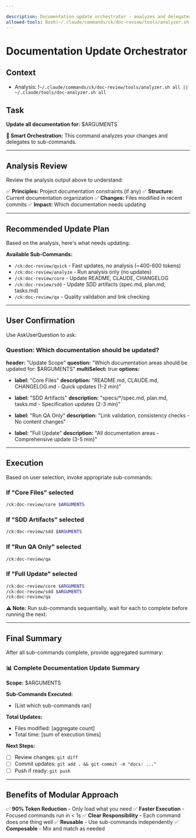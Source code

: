 ```yaml
---

description: Documentation update orchestrator - analyzes and delegates to sub-commands
allowed-tools: Bash(~/.claude/commands/ck/doc-review/tools/analyzer.sh:*), Bash(~/.claude/tools/doc-analyzer.sh:*), Read(*), SlashCommand(*), AskUserQuestion(*)
---
```


# Documentation Update Orchestrator

## Context

- Analysis:
  !`~/.claude/commands/ck/doc-review/tools/analyzer.sh all || ~/.claude/tools/doc-analyzer.sh all`

## Task

**Update all documentation for:** $ARGUMENTS

**🎯 Smart Orchestration:** This command analyzes your changes and delegates to sub-commands.

---

## Analysis Review

Review the analysis output above to understand:

✅ **Principles:** Project documentation constraints (if any)
✅ **Structure:** Current documentation organization
✅ **Changes:** Files modified in recent commits
✅ **Impact:** Which documentation needs updating

---

## Recommended Update Plan

Based on the analysis, here's what needs updating:

**Available Sub-Commands:**

- `/ck:doc-review/quick` - Fast updates, no analysis (~400-600 tokens)
- `/ck:doc-review/analyze` - Run analysis only (no updates)
- `/ck:doc-review/core` - Update README, CLAUDE, CHANGELOG
- `/ck:doc-review/sdd` - Update SDD artifacts (spec.md, plan.md, tasks.md)
- `/ck:doc-review/qa` - Quality validation and link checking

---

## User Confirmation

Use AskUserQuestion to ask:

### Question: Which documentation should be updated?

**header:** "Update Scope"
**question:** "Which documentation areas should be updated for: $ARGUMENTS"
**multiSelect:** true
**options:**

- **label:** "Core Files"
  **description:** "README.md, CLAUDE.md, CHANGELOG.md - Quick updates (1-2 min)"

- **label:** "SDD Artifacts"
  **description:** "specs/\*/spec.md, plan.md, tasks.md - Specification updates (2-3 min)"

- **label:** "Run QA Only"
  **description:** "Link validation, consistency checks - No content changes"

- **label:** "Full Update"
  **description:** "All documentation areas - Comprehensive update (3-5 min)"

---

## Execution

Based on user selection, invoke appropriate sub-commands:

### If "Core Files" selected

```bash
/ck:doc-review/core $ARGUMENTS
```

### If "SDD Artifacts" selected

```bash
/ck:doc-review/sdd $ARGUMENTS
```

### If "Run QA Only" selected

```bash
/ck:doc-review/qa
```

### If "Full Update" selected

```bash
/ck:doc-review/core $ARGUMENTS
/ck:doc-review/sdd $ARGUMENTS
/ck:doc-review/qa
```

**⚠️ Note:** Run sub-commands sequentially, wait for each to complete before running the next.

---

## Final Summary

After all sub-commands complete, provide aggregated summary:

### 📊 Complete Documentation Update Summary

**Scope:** $ARGUMENTS

**Sub-Commands Executed:**

- [List which sub-commands ran]

**Total Updates:**

- Files modified: [aggregate count]
- Total time: [sum of execution times]

**Next Steps:**

- [ ] Review changes: `git diff`
- [ ] Commit updates: `git add . && git commit -m "docs: ..."`
- [ ] Push if ready: `git push`

---

## Benefits of Modular Approach

✅ **90% Token Reduction** - Only load what you need
✅ **Faster Execution** - Focused commands run in < 1s
✅ **Clear Responsibility** - Each command does one thing well
✅ **Reusable** - Use sub-commands independently
✅ **Composable** - Mix and match as needed
